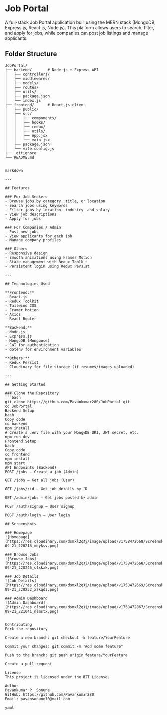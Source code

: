 # Job Portal

A full-stack Job Portal application built using the MERN stack (MongoDB, Express.js, React.js, Node.js). This platform allows users to search, filter, and apply for jobs, while companies can post job listings and manage applicants.

## Folder Structure

```text
JobPortal/
├── backend/       # Node.js + Express API
│   ├── controllers/
│   ├── middlewares/
│   ├── models/
│   ├── routes/
│   ├── utils/
│   ├── package.json
│   └── index.js
├── frontend/      # React.js client
│   ├── public/
│   ├── src/
│   │   ├── components/
│   │   ├── hooks/
│   │   ├── redux/
│   │   ├── utils/
│   │   ├── App.jsx
│   │   └── main.jsx
│   ├── package.json
│   └── vite.config.js
├── .gitignore
└── README.md


markdown

---

## Features

### For Job Seekers
- Browse jobs by category, title, or location
- Search jobs using keywords
- Filter jobs by location, industry, and salary
- View job descriptions
- Apply for jobs

### For Companies / Admin
- Post new jobs
- View applicants for each job
- Manage company profiles

### Others
- Responsive design
- Smooth animations using Framer Motion
- State management with Redux Toolkit
- Persistent login using Redux Persist

---

## Technologies Used

**Frontend:**
- React.js
- Redux Toolkit
- Tailwind CSS
- Framer Motion
- Axios
- React Router

**Backend:**
- Node.js
- Express.js
- MongoDB (Mongoose)
- JWT for authentication
- dotenv for environment variables

**Others:**
- Redux Persist
- Cloudinary for file storage (if resumes/images uploaded)

---

## Getting Started

### Clone the Repository
```bash
git clone https://github.com/Pavankumar280/JobPortal.git
cd JobPortal
Backend Setup
bash
Copy code
cd backend
npm install
# Create a .env file with your MongoDB URI, JWT secret, etc.
npm run dev
Frontend Setup
bash
Copy code
cd frontend
npm install
npm start
API Endpoints (Backend)
POST /jobs – Create a job (Admin)

GET /jobs – Get all jobs (User)

GET /jobs/:id – Get job details by ID

GET /admin/jobs – Get jobs posted by admin

POST /auth/signup – User signup

POST /auth/login – User login

## Screenshots

### Homepage
![Homepage](https://res.cloudinary.com/dsmxl2q3j/image/upload/v1758472668/Screenshot_2025-09-21_220213_meyksv.png)

### Browse Jobs
![Browse Jobs](https://res.cloudinary.com/dsmxl2q3j/image/upload/v1758472668/Screenshot_2025-09-21_220245_cfxkxk.png)

### Job Details
![Job Details](https://res.cloudinary.com/dsmxl2q3j/image/upload/v1758472669/Screenshot_2025-09-21_220232_xzkqd3.png)

### Admin Dashboard
![Admin Dashboard](https://res.cloudinary.com/dsmxl2q3j/image/upload/v1758472867/Screenshot_2025-09-21_221041_nlmstx.png)


Contributing
Fork the repository

Create a new branch: git checkout -b feature/YourFeature

Commit your changes: git commit -m "Add some feature"

Push to the branch: git push origin feature/YourFeature

Create a pull request

License
This project is licensed under the MIT License.

Author
Pavankumar P. Sonune
GitHub: https://github.com/Pavankumar280
Email: pavansonune10@mail.com

yaml


